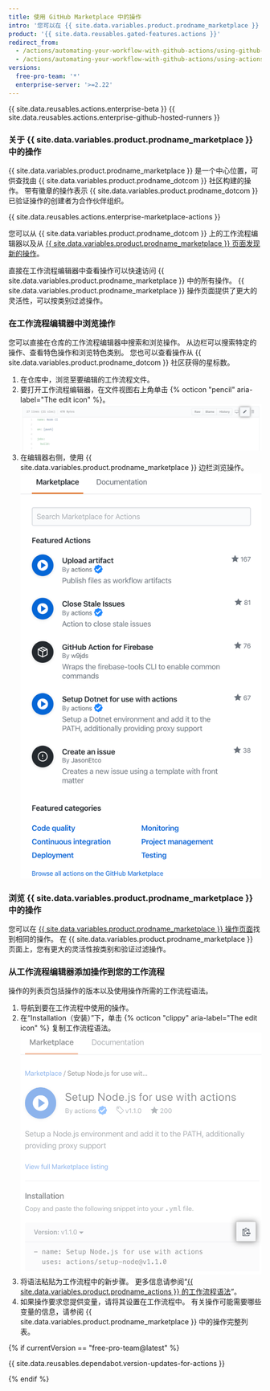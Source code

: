 ```yaml
---
title: 使用 GitHub Marketplace 中的操作
intro: '您可以在 {{ site.data.variables.product.prodname_marketplace }} 中浏览和搜索要用于工作流程的操作。'
product: '{{ site.data.reusables.gated-features.actions }}'
redirect_from:
  - /actions/automating-your-workflow-with-github-actions/using-github-marketplace-actions
  - /actions/automating-your-workflow-with-github-actions/using-actions-from-github-marketplace-in-your-workflow
versions:
  free-pro-team: '*'
  enterprise-server: '>=2.22'
---
```


{{ site.data.reusables.actions.enterprise-beta }}
{{ site.data.reusables.actions.enterprise-github-hosted-runners }}

### 关于 {{ site.data.variables.product.prodname_marketplace }} 中的操作

{{ site.data.variables.product.prodname_marketplace }} 是一个中心位置，可供查找由 {{ site.data.variables.product.prodname_dotcom }} 社区构建的操作。  带有徽章的操作表示 {{ site.data.variables.product.prodname_dotcom }} 已验证操作的创建者为合作伙伴组织。

{{ site.data.reusables.actions.enterprise-marketplace-actions }}

您可以从 {{ site.data.variables.product.prodname_dotcom }} 上的工作流程编辑器以及从 [{{ site.data.variables.product.prodname_marketplace }} 页面发现新的操作](https://github.com/marketplace/actions/)。

直接在工作流程编辑器中查看操作可以快速访问 {{ site.data.variables.product.prodname_marketplace }} 中的所有操作。 {{ site.data.variables.product.prodname_marketplace }} 操作页面提供了更大的灵活性，可以按类别过滤操作。

### 在工作流程编辑器中浏览操作

您可以直接在仓库的工作流程编辑器中搜索和浏览操作。 从边栏可以搜索特定的操作、查看特色操作和浏览特色类别。 您也可以查看操作从 {{ site.data.variables.product.prodname_dotcom }} 社区获得的星标数。

1. 在仓库中，浏览至要编辑的工作流程文件。
1. 要打开工作流程编辑器，在文件视图右上角单击 {% octicon "pencil" aria-label="The edit icon" %}。 ![编辑工作流程文件按钮](/assets/images/help/repository/actions-edit-workflow-file.png)
1. 在编辑器右侧，使用 {{ site.data.variables.product.prodname_marketplace }} 边栏浏览操作。 ![Marketplace 工作流程边栏](/assets/images/help/repository/actions-marketplace-sidebar.png)

### 浏览 {{ site.data.variables.product.prodname_marketplace }} 中的操作

您可以在 [{{ site.data.variables.product.prodname_marketplace }} 操作页面](https://github.com/marketplace/actions/)找到相同的操作。 在 {{ site.data.variables.product.prodname_marketplace }} 页面上，您有更大的灵活性按类别和验证过滤操作。

### 从工作流程编辑器添加操作到您的工作流程

操作的列表页包括操作的版本以及使用操作所需的工作流程语法。

1. 导航到要在工作流程中使用的操作。
1. 在“Installation（安装）”下，单击 {% octicon "clippy" aria-label="The edit icon" %} 复制工作流程语法。 ![查看操作列表](/assets/images/help/repository/actions-sidebar-detailed-view.png)
1. 将语法粘贴为工作流程中的新步骤。 更多信息请参阅“[{{ site.data.variables.product.prodname_actions }} 的工作流程语法](/actions/automating-your-workflow-with-github-actions/workflow-syntax-for-github-actions#jobsjob_idsteps)”。
1. 如果操作要求您提供变量，请将其设置在工作流程中。 有关操作可能需要哪些变量的信息，请参阅 {{ site.data.variables.product.prodname_marketplace }} 中的操作完整列表。

{% if currentVersion == "free-pro-team@latest" %}

{{ site.data.reusables.dependabot.version-updates-for-actions }}

{% endif %}
